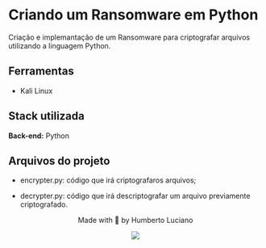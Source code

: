 

# Criando um Ransomware em Python

Criação e implemantação de um Ransomware para criptografar arquivos utilizando a linguagem Python.


## Ferramentas

- Kali Linux
## Stack utilizada

**Back-end:** Python

## Arquivos do projeto

- encrypter.py: código que irá criptografaros arquivos;

- decrypter.py: código que irá descriptografar um arquivo previamente criptografado.




<div id='contatos' align="center">
  <p align="center">Made with 💜 by Humberto Luciano</p>
  <div id="contatos" align="center">
    <a href="https://www.linkedin.com/in/humberto-luciano/" target="_blank"><img src="https://img.shields.io/badge/-LinkedIn-%230077B5?style=for-the-badge&logo=linkedin&logoColor=white" target="_blank"></a>
</div>
